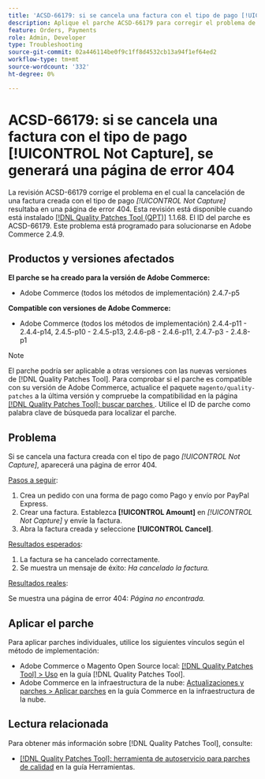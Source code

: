 ```yaml
---
title: 'ACSD-66179: si se cancela una factura con el tipo de pago [!UICONTROL Not Capture], se generará una página de error 404'
description: Aplique el parche ACSD-66179 para corregir el problema de Adobe Commerce en el que la cancelación de una factura con el tipo de pago [!UICONTROL Not Capture] provocó una página de error 404.
feature: Orders, Payments
role: Admin, Developer
type: Troubleshooting
source-git-commit: 02a446114be0f9c1ff8d4532cb13a94f1ef64ed2
workflow-type: tm+mt
source-wordcount: '332'
ht-degree: 0%

---
```



# ACSD-66179: si se cancela una factura con el tipo de pago [!UICONTROL Not Capture], se generará una página de error 404

La revisión ACSD-66179 corrige el problema en el cual la cancelación de una factura creada con el tipo de pago *[!UICONTROL Not Capture]* resultaba en una página de error 404. Esta revisión está disponible cuando está instalado [[!DNL Quality Patches Tool (QPT)]](/help/tools/quality-patches-tool/quality-patches-tool-to-self-serve-quality-patches.md) 1.1.68. El ID del parche es ACSD-66179. Este problema está programado para solucionarse en Adobe Commerce 2.4.9.

## Productos y versiones afectados

**El parche se ha creado para la versión de Adobe Commerce:**

* Adobe Commerce (todos los métodos de implementación) 2.4.7-p5

**Compatible con versiones de Adobe Commerce:**

* Adobe Commerce (todos los métodos de implementación) 2.4.4-p11 - 2.4.4-p14, 2.4.5-p10 - 2.4.5-p13, 2.4.6-p8 - 2.4.6-p11, 2.4.7-p3 - 2.4.8-p1

>[!NOTE]
>
>El parche podría ser aplicable a otras versiones con las nuevas versiones de [!DNL Quality Patches Tool]. Para comprobar si el parche es compatible con su versión de Adobe Commerce, actualice el paquete `magento/quality-patches` a la última versión y compruebe la compatibilidad en la página [[!DNL Quality Patches Tool]: buscar parches ](https://experienceleague.adobe.com/tools/commerce-quality-patches/index.html). Utilice el ID de parche como palabra clave de búsqueda para localizar el parche.

## Problema

Si se cancela una factura creada con el tipo de pago *[!UICONTROL Not Capture]*, aparecerá una página de error 404.

<u>Pasos a seguir</u>:

1. Crea un pedido con una forma de pago como Pago y envío por PayPal Express.
1. Crear una factura. Establezca **[!UICONTROL Amount]** en *[!UICONTROL Not Capture]* y envíe la factura.
1. Abra la factura creada y seleccione **[!UICONTROL Cancel]**.

<u>Resultados esperados</u>:

1. La factura se ha cancelado correctamente.
1. Se muestra un mensaje de éxito: *Ha cancelado la factura.*

<u>Resultados reales</u>:

Se muestra una página de error 404: *Página no encontrada.*

## Aplicar el parche

Para aplicar parches individuales, utilice los siguientes vínculos según el método de implementación:

* Adobe Commerce o Magento Open Source local: [[!DNL Quality Patches Tool] > Uso](/help/tools/quality-patches-tool/usage.md) en la guía [!DNL Quality Patches Tool].
* Adobe Commerce en la infraestructura de la nube: [Actualizaciones y parches > Aplicar parches](https://experienceleague.adobe.com/docs/commerce-cloud-service/user-guide/develop/upgrade/apply-patches.html) en la guía Commerce en la infraestructura de la nube.

## Lectura relacionada

Para obtener más información sobre [!DNL Quality Patches Tool], consulte:

* [[!DNL Quality Patches Tool]: herramienta de autoservicio para parches de calidad](/help/tools/quality-patches-tool/quality-patches-tool-to-self-serve-quality-patches.md) en la guía Herramientas.
